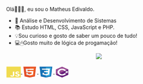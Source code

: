 Olá🙋🏼‍♂️, eu sou o Matheus Edivaldo. 

- 📘 Análise e Desenvolvimento de Sistemas
- 📚 Estudo HTML, CSS, JavaScript e PHP.
- 💡Sou curioso e gosto de saber um pouco de tudo!
- 💻🖱Gosto muito de lógica de progamação!

<div align="center">
  <a href="https://github.com/matheusedivaldo">
  <img height="180em" src="https://github-readme-stats.vercel.app/api?username=matheusedivaldo&show_icons=true&theme=dark&include_all_commits=true&count_private=true"/>
</div>
  <div style="display: inline_block"><br>
  <img align="center" alt="Rafa-Js" height="30" width="40" src="https://raw.githubusercontent.com/devicons/devicon/master/icons/javascript/javascript-plain.svg">
  <img align="center" alt="Rafa-HTML" height="30" width="40" src="https://raw.githubusercontent.com/devicons/devicon/master/icons/html5/html5-original.svg">
  <img align="center" alt="Rafa-CSS" height="30" width="40" src="https://raw.githubusercontent.com/devicons/devicon/master/icons/css3/css3-original.svg">
  <img align="center" alt="Rafa-Csharp" height="30" width="40" src="https://raw.githubusercontent.com/devicons/devicon/master/icons/csharp/csharp-original.svg">
</div>
